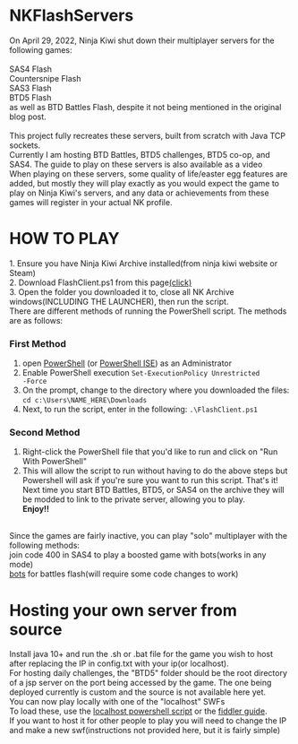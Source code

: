 # NKFlashServers
On April 29, 2022, Ninja Kiwi shut down their multiplayer servers for the following games:<br>
<br>
SAS4 Flash<br>
Countersnipe Flash<br>
SAS3 Flash<br>
BTD5 Flash<br>
as well as BTD Battles Flash, despite it not being mentioned in the original blog post.<br>
<br>
This project fully recreates these servers, built from scratch with Java TCP sockets.<br>
Currently I am hosting BTD Battles, BTD5 challenges, BTD5 co-op, and SAS4. The guide to play on these servers is also available as a video<br>
When playing on these servers, some quality of life/easter egg features are added, but mostly they will play exactly as you would expect the game to play on Ninja Kiwi's servers, and any data or achievements from these games will register in your actual NK profile.<br>
<h1>
HOW TO PLAY<br></h1>
1. Ensure you have Ninja Kiwi Archive installed(from ninja kiwi website or Steam)<br>
2. Download FlashClient.ps1 from this page<a href = https://github.com/GlennnM/NKFlashServers/releases/tag/v2.0>(click)</a><br>
3. Open the folder you downloaded it to, close all NK Archive windows(INCLUDING THE LAUNCHER), then run the script.<br>
There are different methods of running the PowerShell script. The methods are as follows:<br>

### First Method

1) open [PowerShell](https://docs.microsoft.com/en-us/powershell/scripting/overview?view=powershell-5.1) (or [PowerShell ISE](https://docs.microsoft.com/en-us/powershell/scripting/windows-powershell/ise/introducing-the-windows-powershell-ise?view=powershell-7)) as an Administrator
2) Enable PowerShell execution
<code>Set-ExecutionPolicy Unrestricted -Force</code>
3) On the prompt, change to the directory where you downloaded the files:
  `cd c:\Users\NAME_HERE\Downloads`
4) Next, to run the script, enter in the following:
  `.\FlashClient.ps1`

### Second Method

1) Right-click the PowerShell file that you'd like to run and click on "Run With PowerShell"
2) This will allow the script to run without having to do the above steps but Powershell will ask if you're sure you want to run this script.
That's it! Next time you start BTD Battles, BTD5, or SAS4 on the archive they will be modded to link to the private server, allowing you to play.<br><b>Enjoy!!</b><br>


<br>Since the games are fairly inactive, you can play "solo" multiplayer with the following methods:<br>
join code 400 in SAS4 to play a boosted game with bots(works in any mode)<br>
<a href = https://github.com/Kinnay/Bloons-Terminator>bots</a> for battles flash(will require some code changes to work)<br>
<h1>
Hosting your own server from source<br>
  </h1>
Install java 10+ and run the .sh or .bat file for the game you wish to host after replacing the IP in config.txt with your ip(or localhost).<br>
For hosting daily challenges, the "BTD5" folder should be the root directory of a jsp server on the port being accessed by the game. The one being deployed currently is custom and the source is not available here yet.<br>
You can now play locally with one of the "localhost" SWFs<br> To load these, use the <a href=https://github.com/GlennnM/NKFlashServers/blob/main/FlashClient_localhost.ps1>localhost powershell script</a> or the <a href = https://github.com/GlennnM/NKFlashServers/blob/main/Fiddler-guide.md>fiddler guide</a>. <br>
If you want to host it for other people to play you will need to change the IP and make a new swf(instructions not provided here, but it is fairly simple)<br>
<br>

